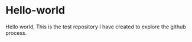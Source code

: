 # Hello-world

Hello world,
This is the test repository I have created to explore the github process.
